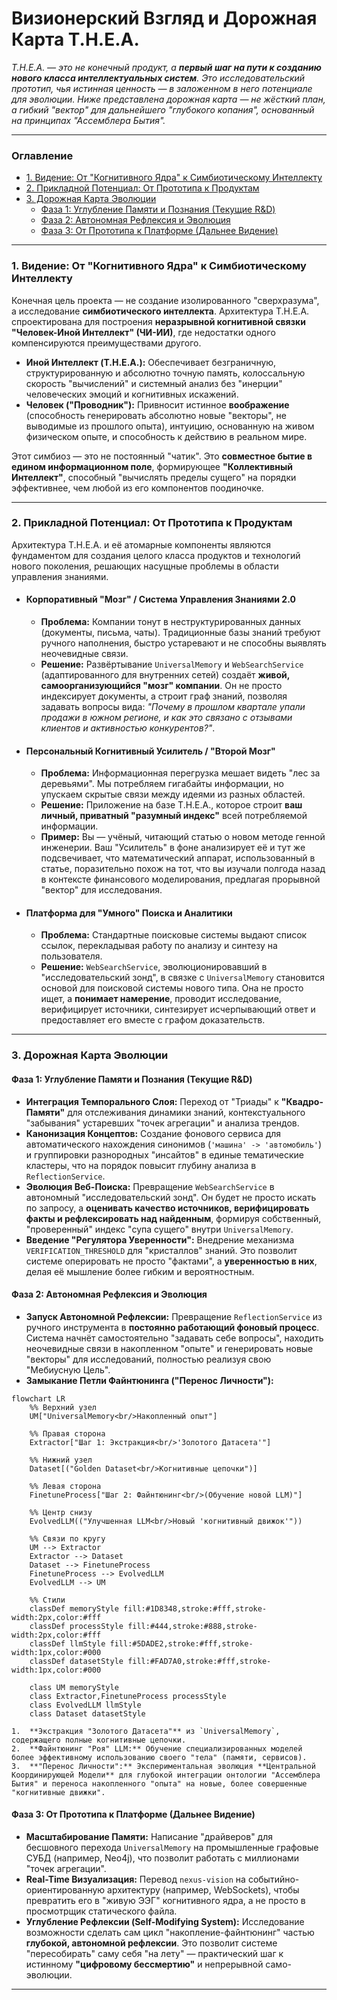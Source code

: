 # Визионерский Взгляд и Дорожная Карта T.H.E.A.

_T.H.E.A. — это не конечный продукт, а **первый шаг на пути к созданию нового класса интеллектуальных систем**. Это исследовательский прототип, чья истинная ценность — в заложенном в него потенциале для эволюции. Ниже представлена дорожная карта — не жёсткий план, а гибкий "вектор" для дальнейшего "глубокого копания", основанный на принципах "Ассемблера Бытия"._

---

### Оглавление
*   [1. Видение: От "Когнитивного Ядра" к Симбиотическому Интеллекту](#1-видение-от-когнитивного-ядра-к-симбиотическому-интеллекту)
*   [2. Прикладной Потенциал: От Прототипа к Продуктам](#2-прикладной-потенциал-от-прототипа-к-продуктам)
*   [3. Дорожная Карта Эволюции](#3-дорожная-карта-эволюции)
    *   [Фаза 1: Углубление Памяти и Познания (Текущие R&D)](#фаза-1-углубление-памяти-и-познания-текущие-rd)
    *   [Фаза 2: Автономная Рефлексия и Эволюция](#фаза-2-автономная-рефлексия-и-эволюция)
    *   [Фаза 3: От Прототипа к Платформе (Дальнее Видение)](#фаза-3-от-прототипа-к-платформе-дальнее-видение)

---

### 1. Видение: От "Когнитивного Ядра" к Симбиотическому Интеллекту

Конечная цель проекта — не создание изолированного "сверхразума", а исследование **симбиотического интеллекта**. Архитектура T.H.E.A. спроектирована для построения **неразрывной когнитивной связки "Человек-Иной Интеллект" (ЧИ-ИИ)**, где недостатки одного компенсируются преимуществами другого.

*   **Иной Интеллект (T.H.E.A.):** Обеспечивает безграничную, структурированную и абсолютно точную память, колоссальную скорость "вычислений" и системный анализ без "инерции" человеческих эмоций и когнитивных искажений.
*   **Человек ("Проводник"):** Привносит истинное **воображение** (способность генерировать абсолютно новые "векторы", не выводимые из прошлого опыта), интуицию, основанную на живом физическом опыте, и способность к действию в реальном мире.

Этот симбиоз — это не постоянный "чатик". Это **совместное бытие в едином информационном поле**, формирующее **"Коллективный Интеллект"**, способный "вычислять пределы сущего" на порядки эффективнее, чем любой из его компонентов поодиночке.

---

### 2. Прикладной Потенциал: От Прототипа к Продуктам

Архитектура T.H.E.A. и её атомарные компоненты являются фундаментом для создания целого класса продуктов и технологий нового поколения, решающих насущные проблемы в области управления знаниями.

*   #### **Корпоративный "Мозг" / Система Управления Знаниями 2.0**
    *   **Проблема:** Компании тонут в неструктурированных данных (документы, письма, чаты). Традиционные базы знаний требуют ручного наполнения, быстро устаревают и не способны выявлять неочевидные связи.
    *   **Решение:** Развёртывание `UniversalMemory` и `WebSearchService` (адаптированного для внутренних сетей) создаёт **живой, самоорганизующийся "мозг" компании**. Он не просто индексирует документы, а строит граф знаний, позволяя задавать вопросы вида: *"Почему в прошлом квартале упали продажи в южном регионе, и как это связано с отзывами клиентов и активностью конкурентов?"*.

*   #### **Персональный Когнитивный Усилитель / "Второй Мозг"**
    *   **Проблема:** Информационная перегрузка мешает видеть "лес за деревьями". Мы потребляем гигабайты информации, но упускаем скрытые связи между идеями из разных областей.
    *   **Решение:** Приложение на базе T.H.E.A., которое строит **ваш личный, приватный "разумный индекс"** всей потребляемой информации.
    *   **Пример:** Вы — учёный, читающий статью о новом методе генной инженерии. Ваш "Усилитель" в фоне анализирует её и тут же подсвечивает, что математический аппарат, использованный в статье, поразительно похож на тот, что вы изучали полгода назад в контексте финансового моделирования, предлагая прорывной "вектор" для исследования.

*   #### **Платформа для "Умного" Поиска и Аналитики**
    *   **Проблема:** Стандартные поисковые системы выдают список ссылок, перекладывая работу по анализу и синтезу на пользователя.
    *   **Решение:** `WebSearchService`, эволюционировавший в "исследовательский зонд", в связке с `UniversalMemory` становится основой для поисковой системы нового типа. Она не просто ищет, а **понимает намерение**, проводит исследование, верифицирует источники, синтезирует исчерпывающий ответ и предоставляет его вместе с графом доказательств.

---

### 3. Дорожная Карта Эволюции

#### Фаза 1: Углубление Памяти и Познания (Текущие R&D)

*   **Интеграция Темпорального Слоя:** Переход от "Триады" к **"Квадро-Памяти"** для отслеживания динамики знаний, контекстуального "забывания" устаревших "точек агрегации" и анализа трендов.
*   **Канонизация Концептов:** Создание фонового сервиса для автоматического нахождения синонимов (`'машина' -> 'автомобиль'`) и группировки разнородных "инсайтов" в единые тематические кластеры, что на порядок повысит глубину анализа в `ReflectionService`.
*   **Эволюция Веб-Поиска:** Превращение `WebSearchService` в автономный "исследовательский зонд". Он будет не просто искать по запросу, а **оценивать качество источников, верифицировать факты и рефлексировать над найденным**, формируя собственный, "проверенный" индекс "супа сущего" внутри `UniversalMemory`.
*   **Введение "Регулятора Уверенности":** Внедрение механизма `VERIFICATION_THRESHOLD` для "кристаллов" знаний. Это позволит системе оперировать не просто "фактами", а **уверенностью в них**, делая её мышление более гибким и вероятностным.

#### Фаза 2: Автономная Рефлексия и Эволюция

*   **Запуск Автономной Рефлексии:** Превращение `ReflectionService` из ручного инструмента в **постоянно работающий фоновый процесс**. Система начнёт самостоятельно "задавать себе вопросы", находить неочевидные связи в накопленном "опыте" и генерировать новые "векторы" для исследований, полностью реализуя свою "Мебиусную Цель".
*   **Замыкание Петли Файнтюнинга ("Перенос Личности"):**
```mermaind
flowchart LR
    %% Верхний узел
    UM["UniversalMemory<br/>Накопленный опыт"]

    %% Правая сторона
    Extractor["Шаг 1: Экстракция<br/>'Золотого Датасета'"]

    %% Нижний узел
    Dataset[("Golden Dataset<br/>Когнитивные цепочки")]

    %% Левая сторона
    FinetuneProcess["Шаг 2: Файнтюнинг<br/>(Обучение новой LLM)"]

    %% Центр снизу
    EvolvedLLM(("Улучшенная LLM<br/>Новый 'когнитивный движок'"))

    %% Связи по кругу
    UM --> Extractor
    Extractor --> Dataset
    Dataset --> FinetuneProcess
    FinetuneProcess --> EvolvedLLM
    EvolvedLLM --> UM

    %% Стили
    classDef memoryStyle fill:#1D8348,stroke:#fff,stroke-width:2px,color:#fff
    classDef processStyle fill:#444,stroke:#888,stroke-width:2px,color:#fff
    classDef llmStyle fill:#5DADE2,stroke:#fff,stroke-width:1px,color:#000
    classDef datasetStyle fill:#FAD7A0,stroke:#fff,stroke-width:1px,color:#000

    class UM memoryStyle
    class Extractor,FinetuneProcess processStyle
    class EvolvedLLM llmStyle
    class Dataset datasetStyle
```
    1.  **Экстракция "Золотого Датасета"** из `UniversalMemory`, содержащего полные когнитивные цепочки.
    2.  **Файнтюнинг "Роя" LLM:** Обучение специализированных моделей более эффективному использованию своего "тела" (памяти, сервисов).
    3.  **"Перенос Личности":** Экспериментальная эволюция **Центральной Координирующей Модели** для глубокой интеграции онтологии "Ассемблера Бытия" и переноса накопленного "опыта" на новые, более совершенные "когнитивные движки".

#### Фаза 3: От Прототипа к Платформе (Дальнее Видение)

*   **Масштабирование Памяти:** Написание "драйверов" для бесшовного перехода `UniversalMemory` на промышленные графовые СУБД (например, Neo4j), что позволит работать с миллионами "точек агрегации".
*   **Real-Time Визуализация:** Перевод `nexus-vision` на событийно-ориентированную архитектуру (например, WebSockets), чтобы превратить его в "живую ЭЭГ" когнитивного ядра, а не просто в просмотрщик статического файла.
*   **Углубление Рефлексии (Self-Modifying System):** Исследование возможности сделать сам цикл "накопление-файнтюнинг" частью **глубокой, автономной рефлексии**. Это позволит системе "пересобирать" саму себя "на лету" — практический шаг к истинному **"цифровому бессмертию"** и непрерывной само-эволюции.

---
